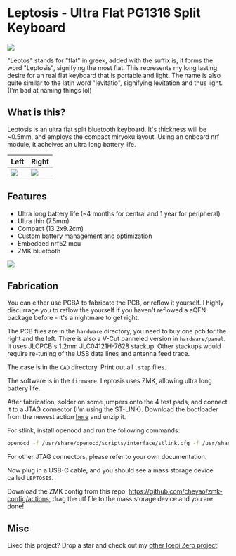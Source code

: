 # Leptosis - Ultra Flat PG1316 Split Keyboard

![](https://hc-cdn.hel1.your-objectstorage.com/s/v3/b97e3c963de603d2fb5ac9c4be58e76619bc63ce_leptosis.jpg)

"Leptos" stands for "flat" in greek, added with the suffix is, it forms the word "Leptosis", signifying the most flat. This represents my long lasting desire for an real flat keyboard that is portable and light. The name is also quite similar to the latin word "levitatio", signifying levitation and thus light. (I'm bad at naming things lol)

## What is this?

Leptosis is an ultra flat split bluetooth keyboard. It's thickness will be ~0.5mm, and employs the compact miryoku layout. Using an onboard nrf module, it acheives an ultra long battery life.

| Left | Right |
| ---- | ----- |
| ![](https://hc-cdn.hel1.your-objectstorage.com/s/v3/93c19a7e2f73b48492104c29d259a4b94f9fd808_image.png) | ![](https://hc-cdn.hel1.your-objectstorage.com/s/v3/02141a62144210c4f89702bedfaa414e6e2c939f_image.png) |

## Features
- Ultra long battery life (~4 months for central and 1 year for peripheral)
- Ultra thin (7.5mm)
- Compact (13.2x9.2cm)
- Custom battery management and optimization
- Embedded nrf52 mcu
- ZMK bluetooth

![](https://hc-cdn.hel1.your-objectstorage.com/s/v3/e72de788a1f166aefb711bf11d021232dabbda11_leptosis-hand.jpg)

## Fabrication

You can either use PCBA to fabricate the PCB, or reflow it yourself. I highly discurrage you to reflow the yourself if you haven't reflowed a aQFN package before - it's a nightmare to get right.

The PCB files are in the `hardware` directory, you need to buy one pcb for the right and the left. There is also a V-Cut panneled version in `hardware/panel`. It uses JLCPCB's 1.2mm JLC04121H-7628 stackup. Other stackups would require re-tuning of the USB data lines and antenna feed trace.

The case is in the `CAD` directory. Print out all `.step` files.

The software is in the `firmware`. Leptosis uses ZMK, allowing ultra long battery life.

After fabrication, solder on some jumpers onto the 4 test pads, and connect it to a JTAG connector (I'm using the ST-LINK). Download the bootloader from the newest action [here](https://github.com/cheyao/Adafruit_nRF52_Bootloader/actions) and unzip it.

For stlink, install openocd and run the following commands:

```zsh
openocd -f /usr/share/openocd/scripts/interface/stlink.cfg -f /usr/share/openocd/scripts/target/nrf52.cfg -c 'program <path_to_bootloader>.hex verify reset; shutdown;'
```

For other JTAG connectors, please refer to your own documentation.

Now plug in a USB-C cable, and you should see a mass storage device called `LEPTOSIS`.

Download the ZMK config from this repo: https://github.com/cheyao/zmk-config/actions, drag the utf file to the mass storage device and you are done!

## Misc

Liked this project? Drop a star and check out my [other Icepi Zero project](https://www.crowdsupply.com/icy-electronics/icepi-zero/)!

